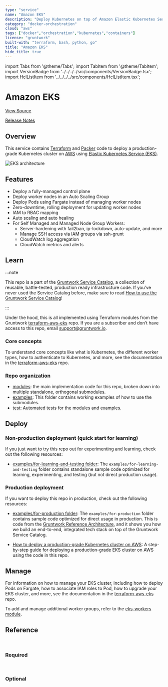 ```yaml
---
type: "service"
name: "Amazon EKS"
description: "Deploy Kubernetes on top of Amazon Elastic Kubernetes Service (EKS)."
category: "docker-orchestration"
cloud: "aws"
tags: ["docker","orchestration","kubernetes","containers"]
license: "gruntwork"
built-with: "terraform, bash, python, go"
title: "Amazon EKS"
hide_title: true
---
```


import Tabs from '@theme/Tabs';
import TabItem from '@theme/TabItem';
import VersionBadge from '../../../../src/components/VersionBadge.tsx';
import HclListItem from '../../../../src/components/HclListItem.tsx';

<VersionBadge version="0.85.0" lastModifiedVersion="0.85.0"/>

# Amazon EKS


<a href="https://github.com/gruntwork-io/terraform-aws-service-catalog/tree/master/modules/services/eks-cluster" className="link-button">View Source</a>

<a href="https://github.com/gruntwork-io/terraform-aws-service-catalog/releases?q=services%2Feks-cluster" className="link-button" title="Release notes for only the service catalog versions which impacted this service.">Release Notes</a>

## Overview

This service contains [Terraform](https://www.terraform.io) and [Packer](https://www.packer.io) code to deploy a
production-grade Kubernetes cluster on [AWS](https://aws.amazon.com) using
[Elastic Kubernetes Service (EKS)](https://docs.aws.amazon.com/eks/latest/userguide/clusters.html).

![EKS architecture](/img/reference/services/app-orchestration/eks-architecture.png)

## Features

*   Deploy a fully-managed control plane
*   Deploy worker nodes in an Auto Scaling Group
*   Deploy Pods using Fargate instead of managing worker nodes
*   Zero-downtime, rolling deployment for updating worker nodes
*   IAM to RBAC mapping
*   Auto scaling and auto healing
*   For Self Managed and Managed Node Group Workers:
    *   Server-hardening with fail2ban, ip-lockdown, auto-update, and more
    *   Manage SSH access via IAM groups via ssh-grunt
    *   CloudWatch log aggregation
    *   CloudWatch metrics and alerts

## Learn

:::note

This repo is a part of the [Gruntwork Service Catalog](https://github.com/gruntwork-io/terraform-aws-service-catalog/),
a collection of reusable, battle-tested, production ready infrastructure code.
If you’ve never used the Service Catalog before, make sure to read
[How to use the Gruntwork Service Catalog](https://docs.gruntwork.io/reference/services/intro/overview)!

:::

Under the hood, this is all implemented using Terraform modules from the Gruntwork
[terraform-aws-eks](https://github.com/gruntwork-io/terraform-aws-eks) repo. If you are a subscriber and don’t have
access to this repo, email <support@gruntwork.io>.

### Core concepts

To understand core concepts like what is Kubernetes, the different worker types, how to authenticate to Kubernetes, and
more, see the documentation in the [terraform-aws-eks](https://github.com/gruntwork-io/terraform-aws-eks) repo.

### Repo organization

*   [modules](https://github.com/gruntwork-io/terraform-aws-service-catalog/tree/master/modules): the main implementation code for this repo, broken down into multiple standalone, orthogonal submodules.
*   [examples](https://github.com/gruntwork-io/terraform-aws-service-catalog/tree/master/examples): This folder contains working examples of how to use the submodules.
*   [test](https://github.com/gruntwork-io/terraform-aws-service-catalog/tree/master/test): Automated tests for the modules and examples.

## Deploy

### Non-production deployment (quick start for learning)

If you just want to try this repo out for experimenting and learning, check out the following resources:

*   [examples/for-learning-and-testing folder](https://github.com/gruntwork-io/terraform-aws-service-catalog/tree/master/examples/for-learning-and-testing): The
    `examples/for-learning-and-testing` folder contains standalone sample code optimized for learning, experimenting, and
    testing (but not direct production usage).

### Production deployment

If you want to deploy this repo in production, check out the following resources:

*   [examples/for-production folder](https://github.com/gruntwork-io/terraform-aws-service-catalog/tree/master/examples/for-production): The `examples/for-production` folder contains sample code
    optimized for direct usage in production. This is code from the
    [Gruntwork Reference Architecture](https://gruntwork.io/reference-architecture), and it shows you how we build an
    end-to-end, integrated tech stack on top of the Gruntwork Service Catalog.

*   [How to deploy a production-grade Kubernetes cluster on AWS](https://docs.gruntwork.io/guides/build-it-yourself/kubernetes-cluster/deployment-walkthrough/pre-requisites):
    A step-by-step guide for deploying a production-grade EKS cluster on AWS using the code in this repo.

## Manage

For information on how to manage your EKS cluster, including how to deploy Pods on Fargate, how to associate IAM roles
to Pod, how to upgrade your EKS cluster, and more, see the documentation in the
[terraform-aws-eks](https://github.com/gruntwork-io/terraform-aws-eks) repo.

To add and manage additional worker groups, refer to the [eks-workers module](https://github.com/gruntwork-io/terraform-aws-service-catalog/tree/master/modules/services/eks-workers).

## Reference

<Tabs>
<TabItem value="inputs" label="Inputs" default>

<br/>

### Required

<HclListItem name="allow_inbound_api_access_from_cidr_blocks" requirement="required" description="The list of CIDR blocks to allow inbound access to the Kubernetes API." type="list" typeDetails="list(string)"/>

<HclListItem name="cluster_name" requirement="required" description="The name of the EKS cluster" type="string"/>

<HclListItem name="control_plane_vpc_subnet_ids" requirement="required" description="List of IDs of the subnets that can be used for the EKS Control Plane." type="list" typeDetails="list(string)"/>

<HclListItem name="vpc_id" requirement="required" description="ID of the VPC where the EKS resources will be deployed." type="string"/>


<br/>


### Optional

<HclListItem name="additional_security_groups_for_control_plane" requirement="optional" description="A list of additional security group IDs to attach to the control plane." type="list" typeDetails="list(string)" defaultValue="[]"/>

<HclListItem name="additional_security_groups_for_workers" requirement="optional" description="A list of additional security group IDs to attach to the worker nodes." type="list" typeDetails="list(string)" defaultValue="[]"/>

<HclListItem name="alarms_sns_topic_arn" requirement="optional" description="The ARNs of SNS topics where CloudWatch alarms (e.g., for CPU, memory, and disk space usage) should send notifications." type="list" typeDetails="list(string)" defaultValue="[]"/>

<HclListItem name="allow_inbound_ssh_from_cidr_blocks" requirement="optional" description="The list of CIDR blocks to allow inbound SSH access to the worker groups." type="list" typeDetails="list(string)" defaultValue="[]"/>

<HclListItem name="allow_inbound_ssh_from_security_groups" requirement="optional" description="The list of security group IDs to allow inbound SSH access to the worker groups." type="list" typeDetails="list(string)" defaultValue="[]"/>

<HclListItem name="allow_private_api_access_from_cidr_blocks" requirement="optional" description="The list of CIDR blocks to allow inbound access to the private Kubernetes API endpoint (e.g. the endpoint within the VPC, not the public endpoint)." type="list" typeDetails="list(string)" defaultValue="[]"/>

<HclListItem name="allow_private_api_access_from_security_groups" requirement="optional" description="The list of security groups to allow inbound access to the private Kubernetes API endpoint (e.g. the endpoint within the VPC, not the public endpoint)." type="list" typeDetails="list(string)" defaultValue="[]"/>

<HclListItem name="asg_default_enable_detailed_monitoring" requirement="optional" description="Default value for <a href=#enable_detailed_monitoring><code>enable_detailed_monitoring</code></a> field of <a href=#autoscaling_group_configurations><code>autoscaling_group_configurations</code></a>." type="bool" defaultValue="true"/>

<HclListItem name="asg_default_instance_root_volume_encryption" requirement="optional" description="Default value for the <a href=#asg_instance_root_volume_encryption><code>asg_instance_root_volume_encryption</code></a> field of <a href=#autoscaling_group_configurations><code>autoscaling_group_configurations</code></a>. Any map entry that does not specify <a href=#asg_instance_root_volume_encryption><code>asg_instance_root_volume_encryption</code></a> will use this value." type="bool" defaultValue="true"/>

<HclListItem name="asg_default_instance_root_volume_iops" requirement="optional" description="Default value for the <a href=#asg_instance_root_volume_iops><code>asg_instance_root_volume_iops</code></a> field of <a href=#autoscaling_group_configurations><code>autoscaling_group_configurations</code></a>. Any map entry that does not specify <a href=#asg_instance_root_volume_iops><code>asg_instance_root_volume_iops</code></a> will use this value." type="number" defaultValue="null"/>

<HclListItem name="asg_default_instance_root_volume_size" requirement="optional" description="Default value for the <a href=#asg_instance_root_volume_size><code>asg_instance_root_volume_size</code></a> field of <a href=#autoscaling_group_configurations><code>autoscaling_group_configurations</code></a>. Any map entry that does not specify <a href=#asg_instance_root_volume_size><code>asg_instance_root_volume_size</code></a> will use this value." type="number" defaultValue="40"/>

<HclListItem name="asg_default_instance_root_volume_throughput" requirement="optional" description="Default value for the <a href=#asg_instance_root_volume_throughput><code>asg_instance_root_volume_throughput</code></a> field of <a href=#autoscaling_group_configurations><code>autoscaling_group_configurations</code></a>. Any map entry that does not specify <a href=#asg_instance_root_volume_throughput><code>asg_instance_root_volume_throughput</code></a> will use this value." type="number" defaultValue="null"/>

<HclListItem name="asg_default_instance_root_volume_type" requirement="optional" description="Default value for the <a href=#asg_instance_root_volume_type><code>asg_instance_root_volume_type</code></a> field of <a href=#autoscaling_group_configurations><code>autoscaling_group_configurations</code></a>. Any map entry that does not specify <a href=#asg_instance_root_volume_type><code>asg_instance_root_volume_type</code></a> will use this value." type="string" defaultValue="standard"/>

<HclListItem name="asg_default_instance_type" requirement="optional" description="Default value for the <a href=#asg_instance_type><code>asg_instance_type</code></a> field of <a href=#autoscaling_group_configurations><code>autoscaling_group_configurations</code></a>. Any map entry that does not specify <a href=#asg_instance_type><code>asg_instance_type</code></a> will use this value." type="string" defaultValue="t3.medium"/>

<HclListItem name="asg_default_max_pods_allowed" requirement="optional" description="Default value for the <a href=#max_pods_allowed><code>max_pods_allowed</code></a> field of <a href=#autoscaling_group_configurations><code>autoscaling_group_configurations</code></a>. Any map entry that does not specify <a href=#max_pods_allowed><code>max_pods_allowed</code></a> will use this value." type="number" defaultValue="null"/>

<HclListItem name="asg_default_max_size" requirement="optional" description="Default value for the <a href=#max_size><code>max_size</code></a> field of <a href=#autoscaling_group_configurations><code>autoscaling_group_configurations</code></a>. Any map entry that does not specify <a href=#max_size><code>max_size</code></a> will use this value." type="number" defaultValue="2"/>

<HclListItem name="asg_default_min_size" requirement="optional" description="Default value for the <a href=#min_size><code>min_size</code></a> field of <a href=#autoscaling_group_configurations><code>autoscaling_group_configurations</code></a>. Any map entry that does not specify <a href=#min_size><code>min_size</code></a> will use this value." type="number" defaultValue="1"/>

<HclListItem name="asg_default_multi_instance_overrides" requirement="optional" description="Default value for the <a href=#multi_instance_overrides><code>multi_instance_overrides</code></a> field of <a href=#autoscaling_group_configurations><code>autoscaling_group_configurations</code></a>. Any map entry that does not specify <a href=#multi_instance_overrides><code>multi_instance_overrides</code></a> will use this value." type="any" defaultValue="[]"/>

<HclListItem name="asg_default_on_demand_allocation_strategy" requirement="optional" description="Default value for the <a href=#on_demand_allocation_strategy><code>on_demand_allocation_strategy</code></a> field of <a href=#autoscaling_group_configurations><code>autoscaling_group_configurations</code></a>. Any map entry that does not specify <a href=#on_demand_allocation_strategy><code>on_demand_allocation_strategy</code></a> will use this value." type="string" defaultValue="null"/>

<HclListItem name="asg_default_on_demand_base_capacity" requirement="optional" description="Default value for the <a href=#on_demand_base_capacity><code>on_demand_base_capacity</code></a> field of <a href=#autoscaling_group_configurations><code>autoscaling_group_configurations</code></a>. Any map entry that does not specify <a href=#on_demand_base_capacity><code>on_demand_base_capacity</code></a> will use this value." type="number" defaultValue="null"/>

<HclListItem name="asg_default_on_demand_percentage_above_base_capacity" requirement="optional" description="Default value for the <a href=#on_demand_percentage_above_base_capacity><code>on_demand_percentage_above_base_capacity</code></a> field of <a href=#autoscaling_group_configurations><code>autoscaling_group_configurations</code></a>. Any map entry that does not specify <a href=#on_demand_percentage_above_base_capacity><code>on_demand_percentage_above_base_capacity</code></a> will use this value." type="number" defaultValue="null"/>

<HclListItem name="asg_default_spot_allocation_strategy" requirement="optional" description="Default value for the <a href=#spot_allocation_strategy><code>spot_allocation_strategy</code></a> field of <a href=#autoscaling_group_configurations><code>autoscaling_group_configurations</code></a>. Any map entry that does not specify <a href=#spot_allocation_strategy><code>spot_allocation_strategy</code></a> will use this value." type="string" defaultValue="null"/>

<HclListItem name="asg_default_spot_instance_pools" requirement="optional" description="Default value for the <a href=#spot_instance_pools><code>spot_instance_pools</code></a> field of <a href=#autoscaling_group_configurations><code>autoscaling_group_configurations</code></a>. Any map entry that does not specify <a href=#spot_instance_pools><code>spot_instance_pools</code></a> will use this value." type="number" defaultValue="null"/>

<HclListItem name="asg_default_spot_max_price" requirement="optional" description="Default value for the <a href=#spot_max_price><code>spot_max_price</code></a> field of <a href=#autoscaling_group_configurations><code>autoscaling_group_configurations</code></a>. Any map entry that does not specify <a href=#spot_max_price><code>spot_max_price</code></a> will use this value. Set to empty string (default) to mean on-demand price." type="string" defaultValue="null"/>

<HclListItem name="asg_default_tags" requirement="optional" description="Default value for the tags field of <a href=#autoscaling_group_configurations><code>autoscaling_group_configurations</code></a>. Any map entry that does not specify tags will use this value." type="list" typeDetails="list(object({
    key                 = string
    value               = string
    propagate_at_launch = bool
  }))" defaultValue="[]"/>

<HclListItem name="asg_default_use_multi_instances_policy" requirement="optional" description="Default value for the <a href=#use_multi_instances_policy><code>use_multi_instances_policy</code></a> field of <a href=#autoscaling_group_configurations><code>autoscaling_group_configurations</code></a>. Any map entry that does not specify <a href=#use_multi_instances_policy><code>use_multi_instances_policy</code></a> will use this value." type="bool" defaultValue="false"/>

<HclListItem name="asg_iam_instance_profile_name" requirement="optional" description="Custom name for the IAM instance profile for the Self-managed workers. When null, the IAM role name will be used. If <a href=#asg_use_resource_name_prefix><code>asg_use_resource_name_prefix</code></a> is true, this will be used as a name prefix." type="string" defaultValue="null"/>

<HclListItem name="asg_iam_permissions_boundary" requirement="optional" description="ARN of a permission boundary to apply on the IAM role created for the self managed workers." type="string" defaultValue="null"/>

<HclListItem name="asg_security_group_tags" requirement="optional" description="A map of tags to apply to the Security Group of the ASG for the self managed worker pool. The key is the tag name and the value is the tag value." type="map" typeDetails="map(string)" defaultValue="{}"/>

<HclListItem name="asg_use_resource_name_prefix" requirement="optional" description="When true, all the relevant resources for self managed workers will be set to use the <a href=#name_prefix><code>name_prefix</code></a> attribute so that unique names are generated for them. This allows those resources to support recreation through <a href=#create_before_destroy><code>create_before_destroy</code></a> lifecycle rules. Set to false if you were using any version before 0.65.0 and wish to avoid recreating the entire worker pool on your cluster." type="bool" defaultValue="true"/>

<HclListItem name="autoscaling_group_configurations" requirement="optional" description="Configure one or more Auto Scaling Groups (ASGs) to manage the EC2 instances in this cluster. If any of the values are not provided, the specified default variable will be used to lookup a default value." type="any" defaultValue="{}"/>

<HclListItem name="autoscaling_group_include_autoscaler_discovery_tags" requirement="optional" description="Adds additional tags to each ASG that allow a cluster autoscaler to auto-discover them." type="bool" defaultValue="true"/>

<HclListItem name="aws_auth_merger_default_configmap_name" requirement="optional" description="Name of the default aws-auth ConfigMap to use. This will be the name of the ConfigMap that gets created by this module in the aws-auth-merger namespace to seed the initial aws-auth ConfigMap." type="string" defaultValue="main-aws-auth"/>

<HclListItem name="aws_auth_merger_image" requirement="optional" description="Location of the container image to use for the aws-auth-merger app. You can use the Dockerfile provided in terraform-aws-eks to construct an image. See https://github.com/gruntwork-io/terraform-aws-eks/blob/master/modules/eks-aws-auth-merger/core-concepts.md#how-do-i-use-the-aws-auth-merger for more info." type="object" typeDetails="object({
    # Container image repository where the aws-auth-merger app container image lives
    repo = string
    # Tag of the aws-auth-merger container to deploy
    tag = string
  })" defaultValue="null"/>

<HclListItem name="aws_auth_merger_namespace" requirement="optional" description="Namespace to deploy the aws-auth-merger into. The app will watch for ConfigMaps in this Namespace to merge into the aws-auth ConfigMap." type="string" defaultValue="aws-auth-merger"/>

<HclListItem name="cloud_init_parts" requirement="optional" description="Cloud init scripts to run on the EKS worker nodes when it is booting. See the part blocks in https://www.terraform.io/docs/providers/template/d/<a href=#cloudinit_config><code>cloudinit_config</code></a>.html for syntax. To override the default boot script installed as part of the module, use the key `default`." type="map" typeDetails="map(object({
    # A filename to report in the header for the part. Should be unique across all cloud-init parts.
    filename = string
    # A MIME-style content type to report in the header for the part. For example, use 'text/x-shellscript' for a shell
    # script.
    content_type = string
    # The contents of the boot script to be called. This should be the full text of the script as a raw string.
    content = string
  }))" defaultValue="{}"/>

<HclListItem name="cluster_iam_role_permissions_boundary" requirement="optional" description="ARN of permissions boundary to apply to the cluster IAM role - the IAM role created for the EKS cluster." type="string" defaultValue="null"/>

<HclListItem name="cluster_instance_ami" requirement="optional" description="The AMI to run on each instance in the EKS cluster. You can build the AMI using the Packer template eks-node-al2.json. One of <a href=#cluster_instance_ami><code>cluster_instance_ami</code></a> or <a href=#cluster_instance_ami_filters><code>cluster_instance_ami_filters</code></a> is required. Only used if <a href=#cluster_instance_ami_filters><code>cluster_instance_ami_filters</code></a> is null. Set to null if <a href=#cluster_instance_ami_filters><code>cluster_instance_ami_filters</code></a> is set." type="string" defaultValue="null"/>

<HclListItem name="cluster_instance_ami_filters" requirement="optional" description="Properties on the AMI that can be used to lookup a prebuilt AMI for use with self managed workers. You can build the AMI using the Packer template eks-node-al2.json. One of <a href=#cluster_instance_ami><code>cluster_instance_ami</code></a> or <a href=#cluster_instance_ami_filters><code>cluster_instance_ami_filters</code></a> is required. If both are defined, <a href=#cluster_instance_ami_filters><code>cluster_instance_ami_filters</code></a> will be used. Set to null if <a href=#cluster_instance_ami><code>cluster_instance_ami</code></a> is set." type="object" typeDetails="object({
    # List of owners to limit the search. Set to null if you do not wish to limit the search by AMI owners.
    owners = list(string)
    # Name/Value pairs to filter the AMI off of. There are several valid keys, for a full reference, check out the
    # documentation for describe-images in the AWS CLI reference
    # (https://docs.aws.amazon.com/cli/latest/reference/ec2/describe-images.html).
    filters = list(object({
      name   = string
      values = list(string)
    }))
  })" defaultValue="null"/>

<HclListItem name="cluster_instance_associate_public_ip_address" requirement="optional" description="Whether or not to associate a public IP address to the instances of the self managed ASGs. Will only work if the instances are launched in a public subnet." type="bool" defaultValue="false"/>

<HclListItem name="cluster_instance_keypair_name" requirement="optional" description="The name of the Key Pair that can be used to SSH to each instance in the EKS cluster" type="string" defaultValue="null"/>

<HclListItem name="control_plane_cloudwatch_log_group_kms_key_id" requirement="optional" description="The ID (ARN, alias ARN, AWS ID) of a customer managed KMS Key to use for encrypting log data in the CloudWatch log group for EKS control plane logs." type="string" defaultValue="null"/>

<HclListItem name="control_plane_cloudwatch_log_group_retention_in_days" requirement="optional" description="The number of days to retain log events in the CloudWatch log group for EKS control plane logs. Refer to https://registry.terraform.io/providers/hashicorp/aws/latest/docs/resources/<a href=#cloudwatch_log_group><code>cloudwatch_log_group</code></a>#<a href=#retention_in_days><code>retention_in_days</code></a> for all the valid values. When null, the log events are retained forever." type="number" defaultValue="null"/>

<HclListItem name="control_plane_cloudwatch_log_group_tags" requirement="optional" description="Tags to apply on the CloudWatch Log Group for EKS control plane logs, encoded as a map where the keys are tag keys and values are tag values." type="map" typeDetails="map(string)" defaultValue="null"/>

<HclListItem name="control_plane_disallowed_availability_zones" requirement="optional" description="A list of availability zones in the region that we CANNOT use to deploy the EKS control plane. You can use this to avoid availability zones that may not be able to provision the resources (e.g ran out of capacity). If empty, will allow all availability zones." type="list" typeDetails="list(string)" defaultValue="['us-east-1e']"/>

<HclListItem name="create_default_fargate_iam_role" requirement="optional" description="When true, IAM role will be created and attached to Fargate control plane services." type="bool" defaultValue="true"/>

<HclListItem name="custom_default_fargate_iam_role_name" requirement="optional" description="The name to use for the default Fargate execution IAM role that is created when <a href=#create_default_fargate_iam_role><code>create_default_fargate_iam_role</code></a> is true. When null, defaults to <a href=#CLUSTER_NAME><code>CLUSTER_NAME</code></a>-fargate-role." type="string" defaultValue="null"/>

<HclListItem name="custom_worker_egress_security_group_rules" requirement="optional" description="A map of unique identifiers to egress security group rules to attach to the worker groups." type="map" typeDetails="map(object({
    # The network ports and protocol (tcp, udp, all) for which the security group rule applies to.
    from_port = number
    to_port   = number
    protocol  = string
    # The target of the traffic. Only one of the following can be defined; the others must be configured to null.
    target_security_group_id = string       # The ID of the security group to which the traffic goes to.
    cidr_blocks              = list(string) # The list of IP CIDR blocks to which the traffic goes to.
  }))" defaultValue="{}"/>

<HclListItem name="custom_worker_ingress_security_group_rules" requirement="optional" description="A map of unique identifiers to ingress security group rules to attach to the worker groups." type="map" typeDetails="map(object({
    # The network ports and protocol (tcp, udp, all) for which the security group rule applies to.
    from_port = number
    to_port   = number
    protocol  = string
    # The source of the traffic. Only one of the following can be defined; the others must be configured to null.
    source_security_group_id = string       # The ID of the security group from which the traffic originates from.
    cidr_blocks              = list(string) # The list of IP CIDR blocks from which the traffic originates from.
  }))" defaultValue="{}"/>

<HclListItem name="dashboard_cpu_usage_widget_parameters" requirement="optional" description="Parameters for the worker cpu usage widget to output for use in a CloudWatch dashboard." type="object" typeDetails="object({
    # The period in seconds for metrics to sample across.
    period = number
    # The width and height of the widget in grid units in a 24 column grid. E.g., a value of 12 will take up half the
    # space.
    width  = number
    height = number
  })" defaultValue="{'height':6,'period':60,'width':8}"/>

<HclListItem name="dashboard_disk_usage_widget_parameters" requirement="optional" description="Parameters for the worker disk usage widget to output for use in a CloudWatch dashboard." type="object" typeDetails="object({
    # The period in seconds for metrics to sample across.
    period = number
    # The width and height of the widget in grid units in a 24 column grid. E.g., a value of 12 will take up half the
    # space.
    width  = number
    height = number
  })" defaultValue="{'height':6,'period':60,'width':8}"/>

<HclListItem name="dashboard_memory_usage_widget_parameters" requirement="optional" description="Parameters for the worker memory usage widget to output for use in a CloudWatch dashboard." type="object" typeDetails="object({
    # The period in seconds for metrics to sample across.
    period = number
    # The width and height of the widget in grid units in a 24 column grid. E.g., a value of 12 will take up half the
    # space.
    width  = number
    height = number
  })" defaultValue="{'height':6,'period':60,'width':8}"/>

<HclListItem name="eks_cluster_security_group_tags" requirement="optional" description="A map of custom tags to apply to the Security Group for the EKS Cluster Control Plane. The key is the tag name and the value is the tag value." type="map" typeDetails="map(string)" defaultValue="{}"/>

<HclListItem name="eks_cluster_tags" requirement="optional" description="A map of custom tags to apply to the EKS Cluster Control Plane. The key is the tag name and the value is the tag value." type="map" typeDetails="map(string)" defaultValue="{}"/>

<HclListItem name="enable_aws_auth_merger" requirement="optional" description="If set to true, installs the aws-auth-merger to manage the aws-auth configuration. When true, requires setting the <a href=#aws_auth_merger_image><code>aws_auth_merger_image</code></a> variable." type="bool" defaultValue="false"/>

<HclListItem name="enable_aws_auth_merger_fargate" requirement="optional" description="When true, deploy the aws-auth-merger into Fargate. It is recommended to run the aws-auth-merger on Fargate to avoid chicken and egg issues between the aws-auth-merger and having an authenticated worker pool." type="bool" defaultValue="true"/>

<HclListItem name="enable_cloudwatch_alarms" requirement="optional" description="Set to true to enable several basic CloudWatch alarms around CPU usage, memory usage, and disk space usage. If set to true, make sure to specify SNS topics to send notifications to using <a href=#alarms_sns_topic_arn><code>alarms_sns_topic_arn</code></a>." type="bool" defaultValue="true"/>

<HclListItem name="enable_cloudwatch_metrics" requirement="optional" description="Set to true to add IAM permissions to send custom metrics to CloudWatch. This is useful in combination with https://github.com/gruntwork-io/terraform-aws-monitoring/tree/master/modules/agents/cloudwatch-agent to get memory and disk metrics in CloudWatch for your Bastion host." type="bool" defaultValue="true"/>

<HclListItem name="enable_fail2ban" requirement="optional" description="Enable fail2ban to block brute force log in attempts. Defaults to true." type="bool" defaultValue="true"/>

<HclListItem name="enabled_control_plane_log_types" requirement="optional" description="A list of the desired control plane logging to enable. See https://docs.aws.amazon.com/eks/latest/userguide/control-plane-logs.html for the list of available logs." type="list" typeDetails="list(string)" defaultValue="['api','audit','authenticator']"/>

<HclListItem name="endpoint_public_access" requirement="optional" description="Whether or not to enable public API endpoints which allow access to the Kubernetes API from outside of the VPC. Note that private access within the VPC is always enabled." type="bool" defaultValue="true"/>

<HclListItem name="external_account_ssh_grunt_role_arn" requirement="optional" description="If you are using ssh-grunt and your IAM users / groups are defined in a separate AWS account, you can use this variable to specify the ARN of an IAM role that ssh-grunt can assume to retrieve IAM group and public SSH key info from that account. To omit this variable, set it to an empty string (do NOT use null, or Terraform will complain)." type="string" defaultValue=""/>

<HclListItem name="fargate_profile_executor_iam_role_arns_for_k8s_role_mapping" requirement="optional" description="List of ARNs of AWS IAM roles corresponding to Fargate Profiles that should be mapped as Kubernetes Nodes." type="list" typeDetails="list(string)" defaultValue="[]"/>

<HclListItem name="fargate_worker_disallowed_availability_zones" requirement="optional" description="A list of availability zones in the region that we CANNOT use to deploy the EKS Fargate workers. You can use this to avoid availability zones that may not be able to provision the resources (e.g ran out of capacity). If empty, will allow all availability zones." type="list" typeDetails="list(string)" defaultValue="['us-east-1d','us-east-1e','ca-central-1d']"/>

<HclListItem name="iam_role_to_rbac_group_mapping" requirement="optional" description="Mapping of IAM role ARNs to Kubernetes RBAC groups that grant permissions to the user." type="map" typeDetails="map(list(string))" defaultValue="{}"/>

<HclListItem name="iam_user_to_rbac_group_mapping" requirement="optional" description="Mapping of IAM user ARNs to Kubernetes RBAC groups that grant permissions to the user." type="map" typeDetails="map(list(string))" defaultValue="{}"/>

<HclListItem name="kubernetes_version" requirement="optional" description="Version of Kubernetes to use. Refer to EKS docs for list of available versions (https://docs.aws.amazon.com/eks/latest/userguide/platform-versions.html)." type="string" defaultValue="1.21"/>

<HclListItem name="managed_node_group_configurations" requirement="optional" description="Configure one or more Node Groups to manage the EC2 instances in this cluster. Set to empty object ({}) if you do not wish to configure managed node groups." type="any" defaultValue="{}"/>

<HclListItem name="node_group_default_capacity_type" requirement="optional" description="Default value for <a href=#capacity_type><code>capacity_type</code></a> field of <a href=#managed_node_group_configurations><code>managed_node_group_configurations</code></a>." type="string" defaultValue="ON_DEMAND"/>

<HclListItem name="node_group_default_desired_size" requirement="optional" description="Default value for <a href=#desired_size><code>desired_size</code></a> field of <a href=#managed_node_group_configurations><code>managed_node_group_configurations</code></a>." type="number" defaultValue="1"/>

<HclListItem name="node_group_default_enable_detailed_monitoring" requirement="optional" description="Default value for <a href=#enable_detailed_monitoring><code>enable_detailed_monitoring</code></a> field of <a href=#managed_node_group_configurations><code>managed_node_group_configurations</code></a>." type="bool" defaultValue="true"/>

<HclListItem name="node_group_default_instance_root_volume_encryption" requirement="optional" description="Default value for the <a href=#instance_root_volume_encryption><code>instance_root_volume_encryption</code></a> field of <a href=#managed_node_group_configurations><code>managed_node_group_configurations</code></a>." type="bool" defaultValue="true"/>

<HclListItem name="node_group_default_instance_root_volume_size" requirement="optional" description="Default value for the <a href=#instance_root_volume_size><code>instance_root_volume_size</code></a> field of <a href=#managed_node_group_configurations><code>managed_node_group_configurations</code></a>." type="number" defaultValue="40"/>

<HclListItem name="node_group_default_instance_root_volume_type" requirement="optional" description="Default value for the <a href=#instance_root_volume_type><code>instance_root_volume_type</code></a> field of <a href=#managed_node_group_configurations><code>managed_node_group_configurations</code></a>." type="string" defaultValue="gp3"/>

<HclListItem name="node_group_default_instance_types" requirement="optional" description="Default value for <a href=#instance_types><code>instance_types</code></a> field of <a href=#managed_node_group_configurations><code>managed_node_group_configurations</code></a>." type="list" typeDetails="list(string)" defaultValue="null"/>

<HclListItem name="node_group_default_labels" requirement="optional" description="Default value for labels field of <a href=#managed_node_group_configurations><code>managed_node_group_configurations</code></a>. Unlike <a href=#common_labels><code>common_labels</code></a> which will always be merged in, these labels are only used if the labels field is omitted from the configuration." type="map" typeDetails="map(string)" defaultValue="{}"/>

<HclListItem name="node_group_default_max_pods_allowed" requirement="optional" description="Default value for the <a href=#max_pods_allowed><code>max_pods_allowed</code></a> field of <a href=#managed_node_group_configurations><code>managed_node_group_configurations</code></a>. Any map entry that does not specify <a href=#max_pods_allowed><code>max_pods_allowed</code></a> will use this value." type="number" defaultValue="null"/>

<HclListItem name="node_group_default_max_size" requirement="optional" description="Default value for <a href=#max_size><code>max_size</code></a> field of <a href=#managed_node_group_configurations><code>managed_node_group_configurations</code></a>." type="number" defaultValue="1"/>

<HclListItem name="node_group_default_min_size" requirement="optional" description="Default value for <a href=#min_size><code>min_size</code></a> field of <a href=#managed_node_group_configurations><code>managed_node_group_configurations</code></a>." type="number" defaultValue="1"/>

<HclListItem name="node_group_default_subnet_ids" requirement="optional" description="Default value for <a href=#subnet_ids><code>subnet_ids</code></a> field of <a href=#managed_node_group_configurations><code>managed_node_group_configurations</code></a>." type="list" typeDetails="list(string)" defaultValue="null"/>

<HclListItem name="node_group_default_tags" requirement="optional" description="Default value for tags field of <a href=#managed_node_group_configurations><code>managed_node_group_configurations</code></a>. Unlike <a href=#common_tags><code>common_tags</code></a> which will always be merged in, these tags are only used if the tags field is omitted from the configuration." type="map" typeDetails="map(string)" defaultValue="{}"/>

<HclListItem name="node_group_iam_permissions_boundary" requirement="optional" description="ARN of a permission boundary to apply on the IAM role created for the managed node groups." type="string" defaultValue="null"/>

<HclListItem name="node_group_launch_template_instance_type" requirement="optional" description="The instance type to configure in the launch template. This value will be used when the <a href=#instance_types><code>instance_types</code></a> field is set to null (NOT omitted, in which case <a href=#node_group_default_instance_types><code>node_group_default_instance_types</code></a> will be used)." type="string" defaultValue="null"/>

<HclListItem name="node_group_security_group_tags" requirement="optional" description="A map of tags to apply to the Security Group of the ASG for the managed node group pool. The key is the tag name and the value is the tag value." type="map" typeDetails="map(string)" defaultValue="{}"/>

<HclListItem name="num_control_plane_vpc_subnet_ids" requirement="optional" description="Number of subnets provided in the <a href=#control_plane_vpc_subnet_ids><code>control_plane_vpc_subnet_ids</code></a> variable. When null (default), this is computed dynamically from the list. This is used to workaround terraform limitations where resource count and <a href=#for_each><code>for_each</code></a> can not depend on dynamic resources (e.g., if you are creating the subnets and the EKS cluster in the same module)." type="number" defaultValue="null"/>

<HclListItem name="num_worker_vpc_subnet_ids" requirement="optional" description="Number of subnets provided in the <a href=#worker_vpc_subnet_ids><code>worker_vpc_subnet_ids</code></a> variable. When null (default), this is computed dynamically from the list. This is used to workaround terraform limitations where resource count and <a href=#for_each><code>for_each</code></a> can not depend on dynamic resources (e.g., if you are creating the subnets and the EKS cluster in the same module)." type="number" defaultValue="null"/>

<HclListItem name="schedule_control_plane_services_on_fargate" requirement="optional" description="When true, configures control plane services to run on Fargate so that the cluster can run without worker nodes. If true, requires kubergrunt to be available on the system, and <a href=#create_default_fargate_iam_role><code>create_default_fargate_iam_role</code></a> be set to true." type="bool" defaultValue="false"/>

<HclListItem name="secret_envelope_encryption_kms_key_arn" requirement="optional" description="ARN for KMS Key to use for envelope encryption of Kubernetes Secrets. By default Secrets in EKS are encrypted at rest at the EBS layer in the managed etcd cluster using shared AWS managed keys. Setting this variable will configure Kubernetes to use envelope encryption to encrypt Secrets using this KMS key on top of the EBS layer encryption." type="string" defaultValue="null"/>

<HclListItem name="should_create_control_plane_cloudwatch_log_group" requirement="optional" description="When true, precreate the CloudWatch Log Group to use for EKS control plane logging. This is useful if you wish to customize the CloudWatch Log Group with various settings such as retention periods and KMS encryption. When false, EKS will automatically create a basic log group to use. Note that logs are only streamed to this group if <a href=#enabled_cluster_log_types><code>enabled_cluster_log_types</code></a> is true." type="bool" defaultValue="true"/>

<HclListItem name="ssh_grunt_iam_group" requirement="optional" description="If you are using ssh-grunt, this is the name of the IAM group from which users will be allowed to SSH to the EKS workers. To omit this variable, set it to an empty string (do NOT use null, or Terraform will complain)." type="string" defaultValue="ssh-grunt-users"/>

<HclListItem name="ssh_grunt_iam_group_sudo" requirement="optional" description="If you are using ssh-grunt, this is the name of the IAM group from which users will be allowed to SSH to the EKS workers with sudo permissions. To omit this variable, set it to an empty string (do NOT use null, or Terraform will complain)." type="string" defaultValue="ssh-grunt-sudo-users"/>

<HclListItem name="tenancy" requirement="optional" description="The tenancy of this server. Must be one of: default, dedicated, or host." type="string" defaultValue="default"/>

<HclListItem name="use_exec_plugin_for_auth" requirement="optional" description="If this variable is set to true, then use an exec-based plugin to authenticate and fetch tokens for EKS. This is useful because EKS clusters use short-lived authentication tokens that can expire in the middle of an 'apply' or 'destroy', and since the native Kubernetes provider in Terraform doesn't have a way to fetch up-to-date tokens, we recommend using an exec-based provider as a workaround. Use the <a href=#use_kubergrunt_to_fetch_token><code>use_kubergrunt_to_fetch_token</code></a> input variable to control whether kubergrunt or aws is used to fetch tokens." type="bool" defaultValue="true"/>

<HclListItem name="use_kubergrunt_sync_components" requirement="optional" description="When set to true, this will enable kubergrunt based component syncing. This step ensures that the core EKS components that are installed are upgraded to a matching version everytime the cluster's Kubernetes version is updated." type="bool" defaultValue="true"/>

<HclListItem name="use_kubergrunt_to_fetch_token" requirement="optional" description="EKS clusters use short-lived authentication tokens that can expire in the middle of an 'apply' or 'destroy'. To avoid this issue, we use an exec-based plugin to fetch an up-to-date token. If this variable is set to true, we'll use kubergrunt to fetch the token (in which case, kubergrunt must be installed and on PATH); if this variable is set to false, we'll use the aws CLI to fetch the token (in which case, aws must be installed and on PATH). Note this functionality is only enabled if <a href=#use_exec_plugin_for_auth><code>use_exec_plugin_for_auth</code></a> is set to true." type="bool" defaultValue="true"/>

<HclListItem name="use_kubergrunt_verification" requirement="optional" description="When set to true, this will enable kubergrunt verification to wait for the Kubernetes API server to come up before completing. If false, reverts to a 30 second timed wait instead." type="bool" defaultValue="true"/>

<HclListItem name="use_managed_iam_policies" requirement="optional" description="When true, all IAM policies will be managed as dedicated policies rather than inline policies attached to the IAM roles. Dedicated managed policies are friendlier to automated policy checkers, which may scan a single resource for findings. As such, it is important to avoid inline policies when targeting compliance with various security standards." type="bool" defaultValue="true"/>

<HclListItem name="use_vpc_cni_customize_script" requirement="optional" description="When set to true, this will enable management of the aws-vpc-cni configuration options using kubergrunt running as a local-exec provisioner. If you set this to false, the <a href=#vpc_cni_><code>vpc_cni_</code></a>* variables will be ignored." type="bool" defaultValue="true"/>

<HclListItem name="vpc_cni_enable_prefix_delegation" requirement="optional" description="When true, enable prefix delegation mode for the AWS VPC CNI component of the EKS cluster. In prefix delegation mode, each ENI will be allocated 16 IP addresses (/28) instead of 1, allowing you to pack more Pods per node. Note that by default, AWS VPC CNI will always preallocate 1 full prefix - this means that you can potentially take up 32 IP addresses from the VPC network space even if you only have 1 Pod on the node. You can tweak this behavior by configuring the <a href=#vpc_cni_warm_ip_target><code>vpc_cni_warm_ip_target</code></a> input variable." type="bool" defaultValue="true"/>

<HclListItem name="vpc_cni_minimum_ip_target" requirement="optional" description="The minimum number of IP addresses (free and used) each node should start with. When null, defaults to the aws-vpc-cni application setting (currently 16 as of version 1.9.0). For example, if this is set to 25, every node will allocate 2 prefixes (32 IP addresses). On the other hand, if this was set to the default value, then each node will allocate only 1 prefix (16 IP addresses)." type="number" defaultValue="null"/>

<HclListItem name="vpc_cni_warm_ip_target" requirement="optional" description="The number of free IP addresses each node should maintain. When null, defaults to the aws-vpc-cni application setting (currently 16 as of version 1.9.0). In prefix delegation mode, determines whether the node will preallocate another full prefix. For example, if this is set to 5 and a node is currently has 9 Pods scheduled, then the node will NOT preallocate a new prefix block of 16 IP addresses. On the other hand, if this was set to the default value, then the node will allocate a new block when the first pod is scheduled." type="number" defaultValue="null"/>

<HclListItem name="worker_iam_role_arns_for_k8s_role_mapping" requirement="optional" description="List of ARNs of AWS IAM roles corresponding to EC2 instances that should be mapped as Kubernetes Nodes." type="list" typeDetails="list(string)" defaultValue="[]"/>

<HclListItem name="worker_name_prefix" requirement="optional" description="Prefix EKS worker resource names with this string. When you have multiple worker groups for the cluster, you can use this to namespace the resources. Defaults to empty string so that resource names are not excessively long by default." type="string" defaultValue=""/>

<HclListItem name="worker_vpc_subnet_ids" requirement="optional" description="A list of the subnets into which the EKS Cluster's administrative pods will be launched. These should usually be all private subnets and include one in each AWS Availability Zone. Required when <a href=#schedule_control_plane_services_on_fargate><code>schedule_control_plane_services_on_fargate</code></a> is true." type="list" typeDetails="list(string)" defaultValue="[]"/>

</TabItem>
<TabItem value="outputs" label="Outputs">

<br/>

<HclListItem name="aws_auth_merger_namespace" requirement="required" description="The namespace name for the aws-auth-merger add on, if created."/>

<HclListItem name="eks_cluster_arn" requirement="required" description="The ARN of the EKS cluster that was deployed."/>

<HclListItem name="eks_cluster_name" requirement="required" description="The name of the EKS cluster that was deployed."/>

<HclListItem name="eks_default_fargate_execution_role_arn" requirement="required" description="A basic IAM Role ARN that has the minimal permissions to pull images from ECR that can be used for most Pods as Fargate Execution Role that do not need to interact with AWS."/>

<HclListItem name="eks_iam_role_for_service_accounts_config" requirement="required" description="Configuration for using the IAM role with Service Accounts feature to provide permissions to the applications. This outputs a map with two properties: `<a href=#openid_connect_provider_arn><code>openid_connect_provider_arn</code></a>` and `<a href=#openid_connect_provider_url><code>openid_connect_provider_url</code></a>`. The `<a href=#openid_connect_provider_arn><code>openid_connect_provider_arn</code></a>` is the ARN of the OpenID Connect Provider for EKS to retrieve IAM credentials, while `<a href=#openid_connect_provider_url><code>openid_connect_provider_url</code></a>` is the URL."/>

<HclListItem name="eks_kubeconfig" requirement="required" description="Minimal configuration for kubectl to authenticate with the created EKS cluster."/>

<HclListItem name="eks_worker_asg_names" requirement="required" description="The list of names of the ASGs that were deployed to act as EKS workers."/>

<HclListItem name="managed_node_group_worker_iam_role_arn" requirement="required" description="The ARN of the IAM role associated with the Managed Node Group EKS workers."/>

<HclListItem name="managed_node_group_worker_iam_role_name" requirement="required" description="The name of the IAM role associated with the Managed Node Group EKS workers."/>

<HclListItem name="managed_node_group_worker_shared_security_group_id" requirement="required" description="The ID of the common AWS Security Group associated with all the managed EKS workers."/>

<HclListItem name="metric_widget_worker_cpu_usage" requirement="required" description="A CloudWatch Dashboard widget that graphs CPU usage (percentage) of the EKS workers (self-managed and managed node groups)."/>

<HclListItem name="metric_widget_worker_disk_usage" requirement="required" description="A CloudWatch Dashboard widget that graphs disk usage (percentage) of the EKS workers (self-managed and managed node groups)."/>

<HclListItem name="metric_widget_worker_memory_usage" requirement="required" description="A CloudWatch Dashboard widget that graphs memory usage (percentage) of the EKS workers (self-managed and managed node groups)."/>

<HclListItem name="self_managed_worker_iam_role_arn" requirement="required" description="The ARN of the IAM role associated with the self-managed EKS workers."/>

<HclListItem name="self_managed_worker_iam_role_name" requirement="required" description="The name of the IAM role associated with the self-managed EKS workers."/>

<HclListItem name="self_managed_worker_security_group_id" requirement="required" description="The ID of the AWS Security Group associated with the self-managed EKS workers."/>

</TabItem>
</Tabs>


<!-- ##DOCS-SOURCER-START
{"sourcePlugin":"service-catalog-api","hash":"ea34b2a77a30fa47673c20671a89d9d9"}
##DOCS-SOURCER-END -->
